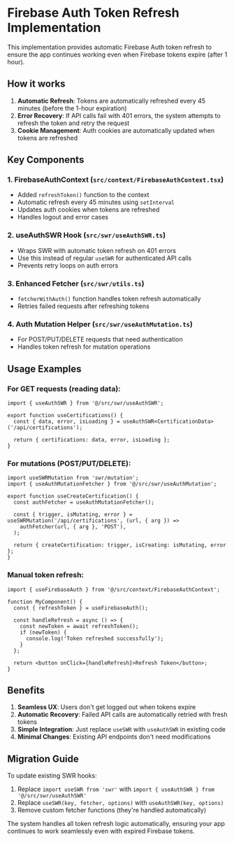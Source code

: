 # Firebase Auth Token Refresh Implementation

This implementation provides automatic Firebase Auth token refresh to ensure the app continues working even when Firebase tokens expire (after 1 hour).

## How it works

1. **Automatic Refresh**: Tokens are automatically refreshed every 45 minutes (before the 1-hour expiration)
2. **Error Recovery**: If API calls fail with 401 errors, the system attempts to refresh the token and retry the request
3. **Cookie Management**: Auth cookies are automatically updated when tokens are refreshed

## Key Components

### 1. FirebaseAuthContext (`src/context/FirebaseAuthContext.tsx`)

- Added `refreshToken()` function to the context
- Automatic refresh every 45 minutes using `setInterval`
- Updates auth cookies when tokens are refreshed
- Handles logout and error cases

### 2. useAuthSWR Hook (`src/swr/useAuthSWR.ts`)

- Wraps SWR with automatic token refresh on 401 errors
- Use this instead of regular `useSWR` for authenticated API calls
- Prevents retry loops on auth errors

### 3. Enhanced Fetcher (`src/swr/utils.ts`)

- `fetcherWithAuth()` function handles token refresh automatically
- Retries failed requests after refreshing tokens

### 4. Auth Mutation Helper (`src/swr/useAuthMutation.ts`)

- For POST/PUT/DELETE requests that need authentication
- Handles token refresh for mutation operations

## Usage Examples

### For GET requests (reading data):

```tsx
import { useAuthSWR } from '@/src/swr/useAuthSWR';

export function useCertifications() {
  const { data, error, isLoading } = useAuthSWR<CertificationData>('/api/certifications');

  return { certifications: data, error, isLoading };
}
```

### For mutations (POST/PUT/DELETE):

```tsx
import useSWRMutation from 'swr/mutation';
import { useAuthMutationFetcher } from '@/src/swr/useAuthMutation';

export function useCreateCertification() {
  const authFetcher = useAuthMutationFetcher();

  const { trigger, isMutating, error } = useSWRMutation('/api/certifications', (url, { arg }) =>
    authFetcher(url, { arg }, 'POST'),
  );

  return { createCertification: trigger, isCreating: isMutating, error };
}
```

### Manual token refresh:

```tsx
import { useFirebaseAuth } from '@/src/context/FirebaseAuthContext';

function MyComponent() {
  const { refreshToken } = useFirebaseAuth();

  const handleRefresh = async () => {
    const newToken = await refreshToken();
    if (newToken) {
      console.log('Token refreshed successfully');
    }
  };

  return <button onClick={handleRefresh}>Refresh Token</button>;
}
```

## Benefits

1. **Seamless UX**: Users don't get logged out when tokens expire
2. **Automatic Recovery**: Failed API calls are automatically retried with fresh tokens
3. **Simple Integration**: Just replace `useSWR` with `useAuthSWR` in existing code
4. **Minimal Changes**: Existing API endpoints don't need modifications

## Migration Guide

To update existing SWR hooks:

1. Replace `import useSWR from 'swr'` with `import { useAuthSWR } from '@/src/swr/useAuthSWR'`
2. Replace `useSWR(key, fetcher, options)` with `useAuthSWR(key, options)`
3. Remove custom fetcher functions (they're handled automatically)

The system handles all token refresh logic automatically, ensuring your app continues to work seamlessly even with expired Firebase tokens.
